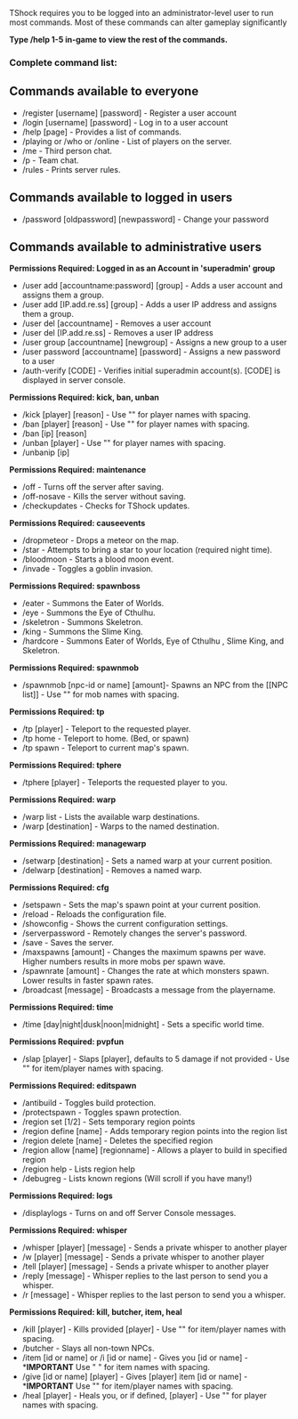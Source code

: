 TShock requires you to be logged into an administrator-level user to run most commands. 
Most of these commands can alter gameplay significantly

**Type /help 1-5 in-game to view the rest of the commands.**

### Complete command list:

## Commands available to everyone
* /register [username] [password] - Register a user account
* /login [username] [password] - Log in to a user account
* /help [page] - Provides a list of commands.
* /playing or /who or /online - List of players on the server.
* /me - Third person chat.
* /p - Team chat.
* /rules - Prints server rules.

## Commands available to logged in users
* /password [oldpassword] [newpassword] - Change your password

## Commands available to administrative users

**Permissions Required: Logged in as an Account in 'superadmin' group**
* /user add [accountname:password] [group] - Adds a user account and assigns them a group.
* /user add [IP.add.re.ss] [group] - Adds a user IP address  and assigns them a group.
* /user del [accountname] - Removes a user account
* /user del [IP.add.re.ss] - Removes a user IP address
* /user group [accountname] [newgroup] - Assigns a new group to a user
* /user password [accountname] [password] - Assigns a new password to a user
* /auth-verify [CODE] - Verifies initial superadmin account(s). [CODE] is displayed in server console.

**Permissions Required: kick, ban, unban**
* /kick [player] [reason] - Use "" for player names with spacing.
* /ban [player] [reason] - Use "" for player names with spacing.
* /ban [ip] [reason]
* /unban [player] - Use "" for player names with spacing.
* /unbanip [ip]

**Permissions Required: maintenance**
* /off - Turns off the server after saving.
* /off-nosave - Kills the server without saving.
* /checkupdates - Checks for TShock updates.

**Permissions Required: causeevents**
* /dropmeteor - Drops a meteor on the map.
* /star - Attempts to bring a star to your location (required night time).
* /bloodmoon - Starts a blood moon event.
* /invade - Toggles a goblin invasion.

**Permissions Required: spawnboss**
* /eater - Summons the Eater of Worlds.
* /eye - Summons the Eye of Cthulhu.
* /skeletron - Summons Skeletron.
* /king - Summons the Slime King.
* /hardcore - Summons Eater of Worlds, Eye of Cthulhu , Slime King, and Skeletron.

**Permissions Required: spawnmob**
* /spawnmob [npc-id or name] [amount]- Spawns an NPC from the [[NPC list]] - Use "" for mob names with spacing.

**Permissions Required: tp**
* /tp [player] - Teleport to the requested player.
* /tp home - Teleport to home. (Bed, or spawn)
* /tp spawn - Teleport to current map's spawn.

**Permissions Required: tphere**
* /tphere [player] - Teleports the requested player to you.

**Permissions Required: warp**
* /warp list - Lists the available warp destinations.
* /warp [destination] - Warps to the named destination.

**Permissions Required: managewarp**
* /setwarp [destination] - Sets a named warp at your current position.
* /delwarp [destination] - Removes a named warp.

**Permissions Required: cfg**
* /setspawn - Sets the map's spawn point at your current position.
* /reload - Reloads the configuration file.
* /showconfig - Shows the current configuration settings.
* /serverpassword - Remotely changes the server's password.
* /save - Saves the server.
* /maxspawns [amount] - Changes the maximum spawns per wave. Higher numbers results in more mobs per spawn wave.
* /spawnrate [amount] - Changes the rate at which monsters spawn. Lower results in faster spawn rates.
* /broadcast [message] - Broadcasts a message from the <Server> playername.

**Permissions Required: time**
* /time [day|night|dusk|noon|midnight] - Sets a specific world time.

**Permissions Required: pvpfun**
* /slap [player] <damage> - Slaps [player], defaults to 5 damage if not provided - Use "" for item/player names with spacing.

**Permissions Required: editspawn**
* /antibuild - Toggles build protection.
* /protectspawn - Toggles spawn protection.
* /region set [1/2] - Sets temporary region points
* /region define [name] - Adds temporary region points into the region list
* /region delete [name] - Deletes the specified region
* /region allow [name] [regionname] - Allows a player to build in specified region
* /region help - Lists region help
* /debugreg - Lists known regions (Will scroll if you have many!)

**Permissions Required: logs**
* /displaylogs - Turns on and off Server Console messages.

**Permissions Required: whisper**
* /whisper [player] [message] - Sends a private whisper to another player
* /w [player] [message] - Sends a private whisper to another player
* /tell [player] [message] - Sends a private whisper to another player
* /reply [message] - Whisper replies to the last person to send you a whisper.
* /r [message] - Whisper replies to the last person to send you a whisper.

**Permissions Required: kill, butcher, item, heal**
* /kill [player] - Kills provided [player] - Use "" for item/player names with spacing.
* /butcher - Slays all non-town NPCs.
* /item [id or name] <amount> or /i [id or name] <amount>- Gives you [id or name] - ***IMPORTANT** Use " " for item names with spacing.
* /give [id or name] [player] <amount> - Gives [player] item [id or name] - ***IMPORTANT** Use "" for item/player names with spacing.
* /heal [player] - Heals you, or if defined, [player] - Use "" for player names with spacing.
